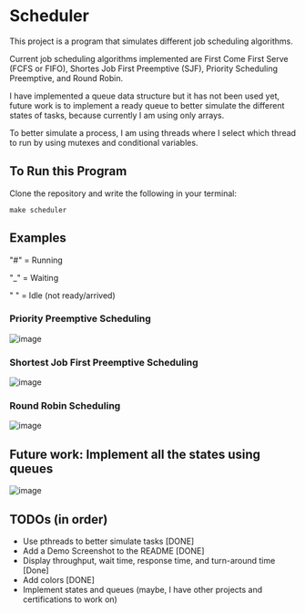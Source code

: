 # Scheduler
This project is a program that simulates different job scheduling algorithms. 

Current job scheduling algorithms implemented are First Come First Serve (FCFS or FIFO), Shortes Job First Preemptive (SJF), Priority Scheduling Preemptive, and Round Robin.

I have implemented a queue data structure but it has not been used yet, future work is to implement a ready queue to better simulate the different states of tasks, because currently I am using only arrays.

To better simulate a process, I am using threads where I select which thread to run by using mutexes and conditional variables.

## To Run this Program
Clone the repository and write the following in your terminal:
```
make scheduler
```

## Examples
"#" = Running

"_" = Waiting

" " = Idle (not ready/arrived)
### Priority Preemptive Scheduling
![image](https://github.com/user-attachments/assets/2d47027f-f79d-4bf0-ae2e-e8da1cb2c49f)

### Shortest Job First Preemptive Scheduling
![image](https://github.com/user-attachments/assets/5ae07b15-eb7f-4951-9fcc-f5c7d59b6ed2)

### Round Robin Scheduling
![image](https://github.com/user-attachments/assets/eb61c0da-98ab-4038-9c69-903a0f18ceb5)

## Future work: Implement all the states using queues
![image](https://github.com/user-attachments/assets/147399d2-f6c6-4f5d-bf1d-4541ccbe5113)

## TODOs (in order)
- Use pthreads to better simulate tasks [DONE]
- Add a Demo Screenshot to the README [DONE]
- Display throughput, wait time, response time, and turn-around time [Done]
- Add colors [DONE]
- Implement states and queues (maybe, I have other projects and certifications to work on)
